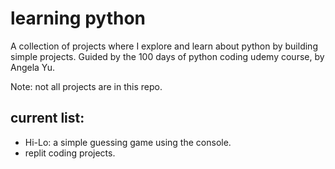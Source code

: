 # learning python
A collection of projects where I explore and learn about python by building simple projects. Guided by the 100 days of python coding udemy course, by Angela Yu.

Note: not all projects are in this repo.

## current list:
- Hi-Lo: a simple guessing game using the console.
- replit coding projects.